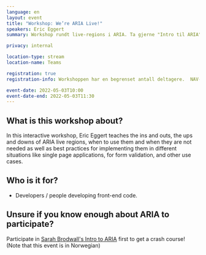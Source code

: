 ```yaml
---
language: en
layout: event
title: "Workshop: We’re ARIA Live!"
speakers: Eric Eggert
summary: Workshop rundt live-regions i ARIA. Ta gjerne "Intro til ARIA" først hvis du ønsker å få maks utbytte av workshopen.

privacy: internal

location-type: stream
location-name: Teams

registration: true
registration-info: Workshoppen har en begrenset antall deltagere.  NAV-ansatte kan <a href="https://forms.office.com/r/Ey2MuGXNA8?lang=nb-NO">registrere via Forms</a>.

event-date: 2022-05-03T10:00
event-date-end: 2022-05-03T11:30
---
```


## What is this workshop about?
In this interactive workshop, Eric Eggert teaches the ins and outs, the ups and downs of ARIA live regions, when to use them and when they are not needed as well as best practices for implementing them in different situations like single page applications, for form validation, and other use cases.

## Who is it for?
- Developers / people developing front-end code. 

## Unsure if you know enough about ARIA to participate?
Participate in [Sarah Brodwall's Intro to ARIA](intro-til-aria.html) first to get a crash course! (Note that this event is in Norwegian)
